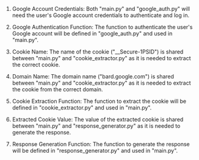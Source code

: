 1. Google Account Credentials: Both "main.py" and "google_auth.py" will need the user's Google account credentials to authenticate and log in.

2. Google Authentication Function: The function to authenticate the user's Google account will be defined in "google_auth.py" and used in "main.py".

3. Cookie Name: The name of the cookie ("\__Secure-1PSID") is shared between "main.py" and "cookie_extractor.py" as it is needed to extract the correct cookie.

4. Domain Name: The domain name ("bard.google.com") is shared between "main.py" and "cookie_extractor.py" as it is needed to extract the cookie from the correct domain.

5. Cookie Extraction Function: The function to extract the cookie will be defined in "cookie_extractor.py" and used in "main.py".

6. Extracted Cookie Value: The value of the extracted cookie is shared between "main.py" and "response_generator.py" as it is needed to generate the response.

7. Response Generation Function: The function to generate the response will be defined in "response_generator.py" and used in "main.py".